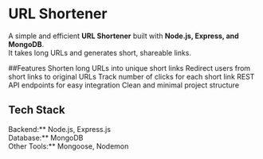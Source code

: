 # URL Shortener 

A simple and efficient **URL Shortener** built with **Node.js, Express, and MongoDB**.  
It takes long URLs and generates short, shareable links.  


##Features
Shorten long URLs into unique short links
Redirect users from short links to original URLs
Track number of clicks for each short link
REST API endpoints for easy integration
Clean and minimal project structure

## Tech Stack
Backend:** Node.js, Express.js  
Database:** MongoDB  
Other Tools:** Mongoose, Nodemon  



